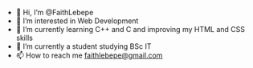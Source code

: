 - 👋 Hi, I’m @FaithLebepe
- 👀 I’m interested in Web Development
- 🌱 I’m currently learning C++ and C and improving my HTML and CSS skills
- 💞️ I’m currently a student studying BSc IT
- 📫 How to reach me faithlebepe@gmail.com

<!---
FaithLebepe/FaithLebepe is a ✨ special ✨ repository because its `README.md` (this file) appears on your GitHub profile.
You can click the Preview link to take a look at your changes.
--->
